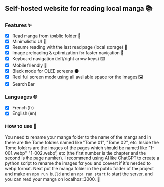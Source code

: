 ## Self-hosted website for reading local manga 📚

### Features ✨

- [x] Read manga from /public folder 📖
- [x] Minimalistic UI 🎨
- [x] Resume reading with the last read page (local storage) 📌
- [x] Image preloading & optimization for faster navigation 🚀
- [x] Keyboard navigation (left/right arrow keys) ⌨️
- [x] Mobile friendly 📱
- [x] Black mode for OLED screens 🌑
- [x] Reel full screen mode using all available space for the images 🖼️
- [X] Search Bar 

### Languages 🌐

- [x] French (fr)
- [x] English (en) 

### How to use 🚀

You need to rename your manga folder to the name of the manga and in there are the Tome folders named like "Tome 01", "Tome 02", etc. Inside the Tome folders are the images of the pages which should be named like "1-001.webp", "1-002.webp", etc (the first number is the chapter and the second is the page number).
I recommend using AI like ChatGPT to create a python script to rename the images for you and convert if it's needed to webp format.
Next put the manga folder in the public folder of the project and make an `npm run build` and an `npm run start` to start the server, and you can read your manga on localhost:3000. 🚀
